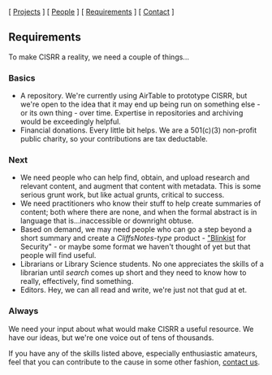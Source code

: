 [ [Projects](projects.md) ] [ [People](people.md) ] [ [Requirements](requirements.md) ] [ [Contact](contact.md) ]

## Requirements

To make CISRR a reality, we need a couple of things...

### Basics

* A repository. We're currently using AirTable to prototype CISRR, but we're open to the idea that it may end up being run on something else - or its own thing - over time. Expertise in repositories and archiving would be exceedingly helpful.
* Financial donations. Every little bit helps. We are a 501(c)(3) non-profit public charity, so your contributions are tax deductable.

### Next

* We need people who can help find, obtain, and upload research and relevant content, and augment that content with metadata. This is some serious grunt work, but like actual grunts, critical to success.
* We need practitioners who know their stuff to help create summaries of content; both where there are none, and when the formal abstract is in language that is...inaccessible or downright obtuse.
* Based on demand, we may need people who can go a step beyond a short summary and create a *CliffsNotes-type* product - <a href="https://www.blinkist.com/">"Blinkist</a> for Security" - or maybe some format we haven't thought of yet but that people will find useful.
* Librarians or Library Science students. No one appreciates the skills of a librarian until <em>search</em> comes up short and they need to know how to really, effectively, find something.
* Editors. Hey, we can all read and write, we're just not that gud at et.

### Always

We need your input about what would make CISRR a useful resource. We have our ideas, but we're one voice out of tens of thousands.

If you have any of the skills listed above, especially enthusiastic amateurs, feel that you can contribute to the cause in some other fashion, [contact us](contact.md).
